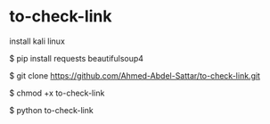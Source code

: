 # to-check-link
install kali linux 

$ pip install requests beautifulsoup4

$ git clone https://github.com/Ahmed-Abdel-Sattar/to-check-link.git

$ chmod +x to-check-link

$ python to-check-link
